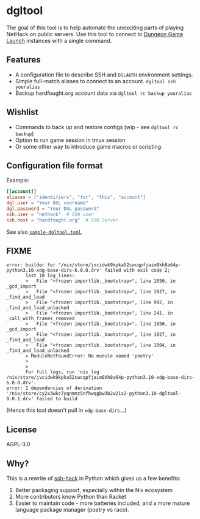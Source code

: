 # dgltool

The goal of this tool is to help automate the unexciting parts of playing
NetHack on public servers.  Use this tool to connect to [Dungeon Game
Launch][dgl] instances with a single command.

[dgl]: https://nethackwiki.com/wiki/Dgamelaunch

## Features

- A configuration file to describe SSH and `DGLAUTH` environment settings.
- Simple full-match aliases to connect to an account. `dgltool ssh youralias`
- Backup hardfought.org account data via `dgltool rc backup youralias`

## Wishlist

- Commands to back up and restore configs (wip - see `dgltool rc backup`)
- Option to run game session in tmux session
- Or some other way to introduce game macros or scripting.

## Configuration file format

Example:

```toml
[[account]]
aliases = ["identifiers", "for", "this", "account"]
dgl.user = "Your DGL username"
dgl.password = "Your DGL password"
ssh.user = "nethack"  # SSH user
ssh.host = "hardfought.org"  # SSH Server
```

See also [`sample-dgltool.toml`](sample-dgltool.toml).

## FIXME

```
error: builder for '/nix/store/jvcidwk9kpka52cwcqpfjaim0kh8a64p-python3.10-xdg-base-dirs-6.0.0.drv' failed with exit code 2;
       last 10 log lines:
       >   File "<frozen importlib._bootstrap>", line 1050, in _gcd_import
       >   File "<frozen importlib._bootstrap>", line 1027, in _find_and_load
       >   File "<frozen importlib._bootstrap>", line 992, in _find_and_load_unlocked
       >   File "<frozen importlib._bootstrap>", line 241, in _call_with_frames_removed
       >   File "<frozen importlib._bootstrap>", line 1050, in _gcd_import
       >   File "<frozen importlib._bootstrap>", line 1027, in _find_and_load
       >   File "<frozen importlib._bootstrap>", line 1004, in _find_and_load_unlocked
       > ModuleNotFoundError: No module named 'poetry'
       >
       >
       For full logs, run 'nix log /nix/store/jvcidwk9kpka52cwcqpfjaim0kh8a64p-python3.10-xdg-base-dirs-6.0.0.drv'.
error: 1 dependencies of derivation '/nix/store/cy2x3wkc7yqnmmz5nfhwqgbw3b2w21x2-python3.10-dgltool-0.0.1.drv' failed to build
```

(Hence this tool doesn't pull in `xdg-base-dirs`...)

## License

AGPL-3.0

## Why?

This is a rewrite of [ssh-hack][ssh-hack] in Python which gives us a few benefits:

1. Better packaging support, especially within the Nix ecosystem
2. More contributors know Python than Racket
3. Easier to maintain code - more batteries included, and a more mature
   language package manager (poetry vs raco).

[ssh-hack]: https://github.com/winny-/ssh-hack
